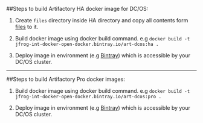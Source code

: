 ##Steps to build Artifactory HA docker image for DC/OS:

1. Create `files` directory inside HA directory and copy all contents form  [files](../../files) to it.


2. Build docker image using docker build command.
    e.g ```docker build -t jfrog-int-docker-open-docker.bintray.io/art-dcos:ha .```

3. Deploy image in environment (e.g [Bintray](https://bintray.com/)) which is accessible by your DC/OS cluster.

---

##Steps to build Artifactory Pro docker images:

1. Build docker image using docker build command.
    e.g ```docker build -t jfrog-int-docker-open-docker.bintray.io/art-dcos:pro .```

2. Deploy image in environment (e.g [Bintray](https://bintray.com/)) which is accessible by your DC/OS cluster.
